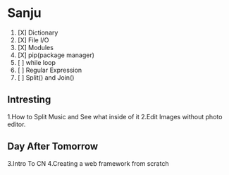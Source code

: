 # Sanju
1. [X] Dictionary
2. [X] File I/O
3. [X] Modules
4. [X] pip(package manager)
5. [ ] while loop
6. [ ] Regular Expression
7. [ ] Split() and Join()



Intresting
--------
1.How to Split Music and See what inside of it
2.Edit Images without photo editor.

Day After Tomorrow
------------------
3.Intro To CN
4.Creating a web framework from scratch

